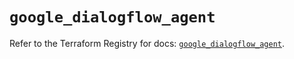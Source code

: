 # `google_dialogflow_agent`

Refer to the Terraform Registry for docs: [`google_dialogflow_agent`](https://registry.terraform.io/providers/hashicorp/google-beta/6.42.0/docs/resources/google_dialogflow_agent).
